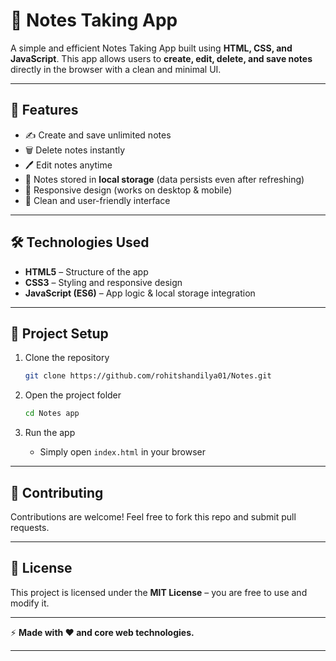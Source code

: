 # 📝 Notes Taking App

A simple and efficient Notes Taking App built using **HTML, CSS, and JavaScript**.
This app allows users to **create, edit, delete, and save notes** directly in the browser with a clean and minimal UI.

---

## 🚀 Features

* ✍️ Create and save unlimited notes
* 🗑️ Delete notes instantly
* 🖊️ Edit notes anytime
* 💾 Notes stored in **local storage** (data persists even after refreshing)
* 📱 Responsive design (works on desktop & mobile)
* 🎨 Clean and user-friendly interface

---

## 🛠️ Technologies Used

* **HTML5** – Structure of the app
* **CSS3** – Styling and responsive design
* **JavaScript (ES6)** – App logic & local storage integration

---

## 📂 Project Setup

1. Clone the repository

   ```bash
   git clone https://github.com/rohitshandilya01/Notes.git
   ```
2. Open the project folder

   ```bash
   cd Notes app
   ```
3. Run the app

   * Simply open `index.html` in your browser

---

## 🤝 Contributing

Contributions are welcome! Feel free to fork this repo and submit pull requests.

---

## 📜 License

This project is licensed under the **MIT License** – you are free to use and modify it.

---

⚡ **Made with ❤️ and core web technologies.**

---
